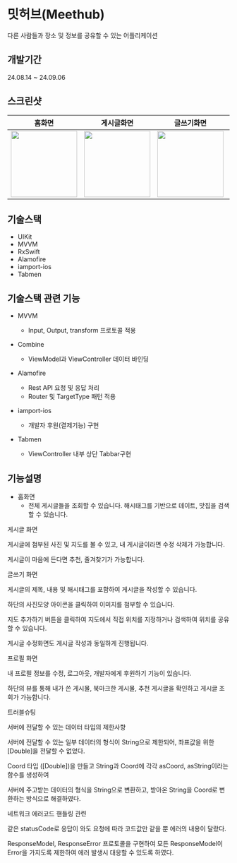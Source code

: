 # 밋허브(Meethub)
다른 사람들과 장소 및 정보를 공유할 수 있는 어플리케이션

## 개발기간

24.08.14 ~ 24.09.06

## 스크린샷

|홈화면|게시글화면|글쓰기화면|프로핋화면|
|:-:|:-:|:-:|:-:|
|<img src="https://github.com/user-attachments/assets/7207338e-8378-4652-bd93-07c919925ba9" width="150"/>|<img src="https://github.com/user-attachments/assets/e2a10133-8dbd-412b-9b95-d54258c927b8" width="150"/>|<img src="https://github.com/user-attachments/assets/0a2f9ac0-a807-4082-a344-106b7445c3b6" width="150"/>|<img src="https://github.com/user-attachments/assets/c2018bbb-3417-4706-a32d-dbda509e7376" width="150"/>|

## 기술스택

* UIKit
* MVVM
* RxSwift
* Alamofire
* iamport-ios
* Tabmen

## 기술스택 관련 기능

* MVVM
  * Input, Output, transform 프로토콜 적용

* Combine
  * ViewModel과 ViewController 데이터 바인딩

* Alamofire
  * Rest API 요청 및 응답 처리
  * Router 및 TargetType 패턴 적용

* iamport-ios
  * 개발자 후원(결제기능) 구현

* Tabmen
  * ViewController 내부 상단 Tabbar구현

## 기능설명

* 홈화면
  * 전체 게시글들을 조회할 수 있습니다. 해시태그를 기반으로 데이트, 맛집을 검색할 수 있습니다.

게시글 화면

게시글에 첨부된 사진 및 지도를 볼 수 있고, 내 게시글이라면 수정 삭제가 가능합니다.

게시글이 마음에 든다면 추천, 줄겨찾기가 가능합니다.

글쓰기 화면

게시글의 제목, 내용 및 해시태그를 포함하여 게시글을 작성할 수 있습니다.

하단의 사진모양 아이콘을 클릭하여 이미지를 첨부할 수 있습니다.

지도 추가하기 버튼을 클릭하여 지도에서 직접 위치를 지정하거나 검색하여 위치를 공유할 수 있습니다.

게시글 수정화면도 게시글 작성과 동일하게 진행됩니다.

프로필 화면

내 프로필 정보를 수정, 로그아웃, 개발자에게 후원하기 기능이 있습니다.

하단의 뷰를 통해 내가 쓴 게시물, 북마크한 게시물, 추천 게시글을 확인하고 게시글 조회가 가능합니다.

트러블슈팅

서버에 전달할 수 있는 데이터 타입의 제한사항

서버에 전달할 수 있는 일부 데이터의 형식이 String으로 제한되어, 좌표값을 위한 [Double]을 전달할 수 없었다.

Coord 타입 ([Double])을 만들고 String과 Coord에 각각 asCoord, asString이라는 함수를 생성하여 

서버에 주고받는 데이터의 형식을 String으로 변환하고, 받아온 String을 Coord로 변환하는 방식으로 해결하였다.


네트워크 에러코드 핸들링 관련

같은 statusCode로 응답이 와도 요청에 따라 코드값만 같을 뿐 에러의 내용이 달랐다.

ResponseModel, ResponseError 프로토콜을 구현하여 모든 ResponseModel이 Error을 가지도록 제한하여 에러 발생시 대응할 수 있도록 하였다.
